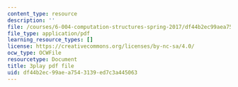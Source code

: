 ```yaml
---
content_type: resource
description: ''
file: /courses/6-004-computation-structures-spring-2017/df44b2ec99aea7543139ed7c3a445063_4PkKI_S9TIQ.pdf
file_type: application/pdf
learning_resource_types: []
license: https://creativecommons.org/licenses/by-nc-sa/4.0/
ocw_type: OCWFile
resourcetype: Document
title: 3play pdf file
uid: df44b2ec-99ae-a754-3139-ed7c3a445063
---
```

